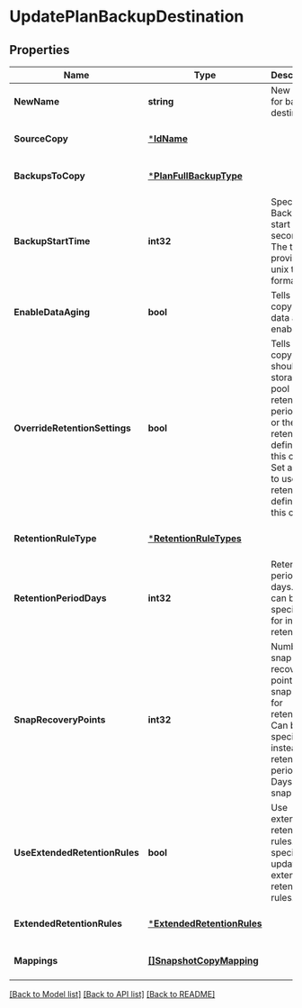 # UpdatePlanBackupDestination

## Properties
Name | Type | Description | Notes
------------ | ------------- | ------------- | -------------
**NewName** | **string** | New name for backup destination | [optional] [default to null]
**SourceCopy** | [***IdName**](IdName.md) |  | [optional] [default to null]
**BackupsToCopy** | [***PlanFullBackupType**](PlanFullBackupType.md) |  | [optional] [default to null]
**BackupStartTime** | **int32** | Specify the Backup start time in seconds. The time is provided in unix time format. | [optional] [default to null]
**EnableDataAging** | **bool** | Tells if this copy has data aging enabled | [optional] [default to null]
**OverrideRetentionSettings** | **bool** | Tells if this copy should use storage pool retention period days or the retention defined for this copy. Set as true to use retention defined on this copy. | [optional] [default to null]
**RetentionRuleType** | [***RetentionRuleTypes**](RetentionRuleTypes.md) |  | [optional] [default to null]
**RetentionPeriodDays** | **int32** | Retention period in days. -1 can be specified for infinite retention. | [optional] [default to null]
**SnapRecoveryPoints** | **int32** | Number of snap recovery points for snap copy for retention. Can be specified instead of retention period in Days for snap copy. | [optional] [default to null]
**UseExtendedRetentionRules** | **bool** | Use extended retention rules. Must specify if updating extended retention rules. | [optional] [default to null]
**ExtendedRetentionRules** | [***ExtendedRetentionRules**](ExtendedRetentionRules.md) |  | [optional] [default to null]
**Mappings** | [**[]SnapshotCopyMapping**](SnapshotCopyMapping.md) |  | [optional] [default to null]

[[Back to Model list]](../README.md#documentation-for-models) [[Back to API list]](../README.md#documentation-for-api-endpoints) [[Back to README]](../README.md)

